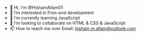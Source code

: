 - 👋 Hi, I’m @HishamAllam01
- 👀 I’m interested in Fron-end development
- 🌱 I’m currently learning JavaScript
- 💞️ I’m looking to collaborate on HTML & CSS & JavaScript
- 📫 How to reach me over Email: hisham.m.allam@outlook.com

<!---
HishamAllam01/HishamAllam01 is a ✨ special ✨ repository because its `README.md` (this file) appears on your GitHub profile.
You can click the Preview link to take a look at your changes.
--->
